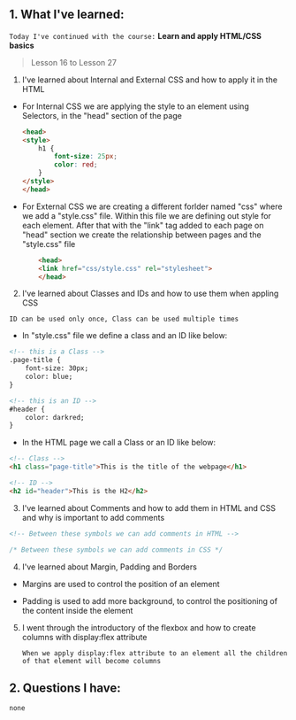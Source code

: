 ## 1. What I've learned:

`Today I've continued with the course:` **Learn and apply HTML/CSS basics**

> Lesson 16 to Lesson 27


1. I've learned about Internal and External CSS and how to apply it in the HTML 

* For Internal CSS we are applying the style to an element using Selectors, in the "head" section of the page 
    
    ```html
    <head>
    <style>
        h1 {
            font-size: 25px;
            color: red;
        }
    </style>
    </head>
    ```

* For External CSS we are creating a different forlder named "css" where we add a "style.css" file. Within this file we are defining out style for each element. After that with the "link" tag added to each page on "head" section we create the relationship between pages and the "style.css" file

    ```html 
        <head>
        <link href="css/style.css" rel="stylesheet">
        </head>
    ```

2. I've learned about Classes and IDs and how to use them when appling CSS

`ID can be used only once, Class can be used multiple times`

* In "style.css" file we define a class and an ID like below:

```html
<!-- this is a Class -->
.page-title {
    font-size: 30px;
    color: blue;
}

<!-- this is an ID -->
#header {
    color: darkred;
}
```
* In the HTML page we call a Class or an ID like below:

```html
<!-- Class -->
<h1 class="page-title">This is the title of the webpage</h1>

<!-- ID -->
<h2 id="header">This is the H2</h2>
```

3. I've learned about Comments and how to add them in HTML and CSS and why is important to add comments

```html
<!-- Between these symbols we can add comments in HTML -->
```

```css
/* Between these symbols we can add comments in CSS */
```

4. I've learned about Margin, Padding and Borders

* Margins are used to control the position of an element

* Padding is used to add more background, to control the positioning of the content inside the element

5. I went through the introductory of the flexbox and how to create columns with display:flex attribute

    `When we apply display:flex attribute to an element all the children of that element will become columns`

## 2. Questions I have:
`none`


